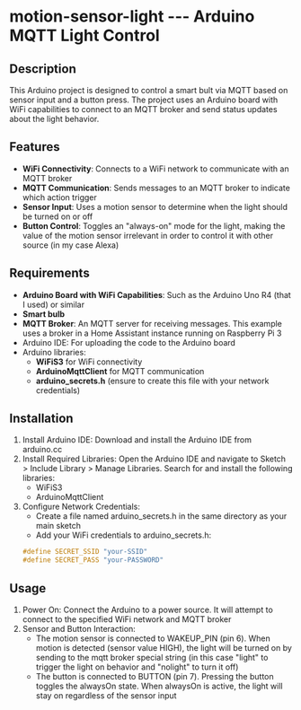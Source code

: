 # motion-sensor-light --- Arduino MQTT Light Control

## Description
This Arduino project is designed to control a smart bult via MQTT based on sensor input and a button press. The project uses an Arduino board with WiFi capabilities to connect to an MQTT broker and send status updates about the light behavior.

## Features
- **WiFi Connectivity**: Connects to a WiFi network to communicate with an MQTT broker
- **MQTT Communication**: Sends messages to an MQTT broker to indicate which action trigger
- **Sensor Input**: Uses a motion sensor to determine when the light should be turned on or off
- **Button Control**: Toggles an "always-on" mode for the light, making the value of the motion sensor irrelevant in order to control it with other source (in my case Alexa)

## Requirements
- **Arduino Board with WiFi Capabilities**: Such as the Arduino Uno R4 (that I used) or similar
- **Smart bulb**
- **MQTT Broker**: An MQTT server for receiving messages. This example uses a broker in a Home Assistant instance running on Raspberry Pi 3
- Arduino IDE: For uploading the code to the Arduino board
- Arduino libraries:
  - **WiFiS3** for WiFi connectivity
  - **ArduinoMqttClient** for MQTT communication
  - **arduino_secrets.h** (ensure to create this file with your network credentials)


## Installation
1. Install Arduino IDE: Download and install the Arduino IDE from arduino.cc
2. Install Required Libraries: Open the Arduino IDE and navigate to Sketch > Include Library > Manage Libraries. Search for and install the following libraries: 
   - WiFiS3
   - ArduinoMqttClient
3. Configure Network Credentials:
    - Create a file named arduino_secrets.h in the same directory as your main sketch
    - Add your WiFi credentials to arduino_secrets.h:  
    ```c++
    #define SECRET_SSID "your-SSID"
    #define SECRET_PASS "your-PASSWORD"
    ```
## Usage
1. Power On: Connect the Arduino to a power source. It will attempt to connect to the specified WiFi network and MQTT broker
2. Sensor and Button Interaction:
   - The motion sensor is connected to WAKEUP_PIN (pin 6). When motion is detected (sensor value HIGH), the light will be turned on by sending to the mqtt broker special string (in this case "light" to trigger the light on behavior and "nolight" to turn it off)
   - The button is connected to BUTTON (pin 7). Pressing the button toggles the alwaysOn state. When alwaysOn is active, the light will stay on regardless of the sensor input




